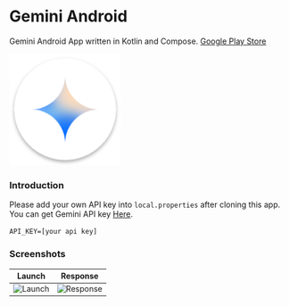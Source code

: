 # Gemini Android
 Gemini Android App written in Kotlin and Compose.
[Google Play Store](https://play.google.com/store/apps/details?id=levi.lin.gemini.android)  

<img src="https://github.com/gy6543721/GeminiAndroid/blob/main/app/src/main/res/mipmap-xxxhdpi/ic_launcher.png" height="200"/>

### Introduction
Please add your own API key into `local.properties` after cloning this app.
You can get Gemini API key [Here](https://ai.google.dev/).

```
API_KEY=[your api key]
```
### Screenshots

Launch | Response
:--: | :--:
<img width="271" alt="Launch" src="https://github.com/gy6543721/GeminiAndroid/assets/46208481/9185036a-8177-4c22-9a88-a712a1c1e186"> | <img width="271" alt="Response" src="https://github.com/gy6543721/GeminiAndroid/assets/46208481/129de908-4dfe-4843-909c-b22fbcdc34d4">
